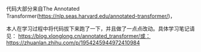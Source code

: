 代码大部分来自The Annotated Transformer(https://nlp.seas.harvard.edu/annotated-transformer/)，

本人在学习过程中将代码拔下来跑了一下，并且做了一点点改动。具体学习笔记请见：
https://blog.xlonglong.cn/annotated_transformer/或：
https://zhuanlan.zhihu.com/p/1954245944972410984
